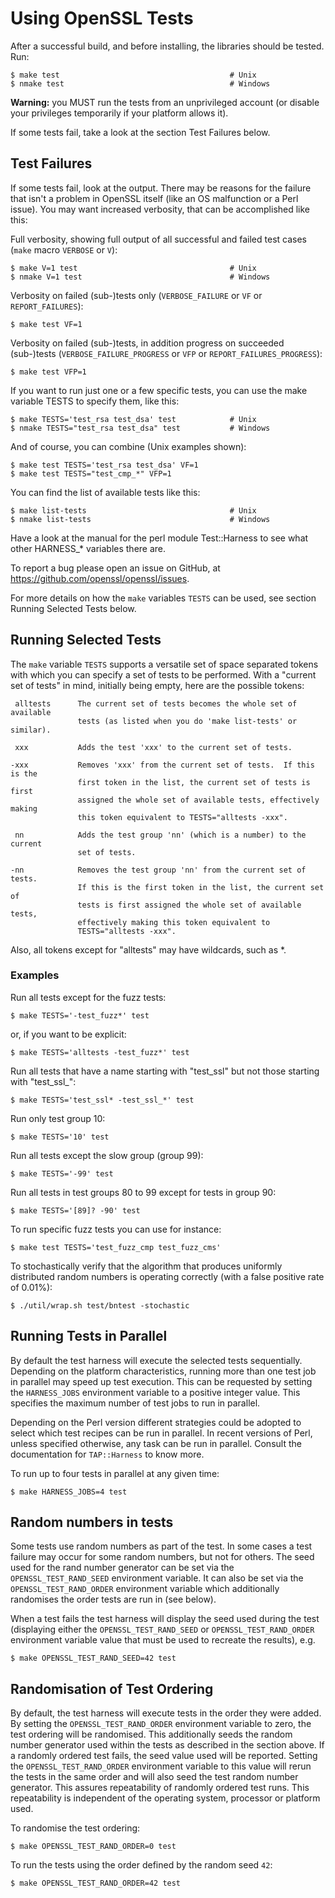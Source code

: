 Using OpenSSL Tests
===================

After a successful build, and before installing, the libraries should be tested.
Run:

    $ make test                                      # Unix
    $ nmake test                                     # Windows

**Warning:** you MUST run the tests from an unprivileged account
(or disable your privileges temporarily if your platform allows it).

If some tests fail, take a look at the section Test Failures below.

Test Failures
-------------

If some tests fail, look at the output.  There may be reasons for the failure
that isn't a problem in OpenSSL itself (like an OS malfunction or a Perl issue).
You may want increased verbosity, that can be accomplished like this:

Full verbosity, showing full output of all successful and failed test cases
(`make` macro `VERBOSE` or `V`):

    $ make V=1 test                                  # Unix
    $ nmake V=1 test                                 # Windows

Verbosity on failed (sub-)tests only
(`VERBOSE_FAILURE` or `VF` or `REPORT_FAILURES`):

    $ make test VF=1

Verbosity on failed (sub-)tests, in addition progress on succeeded (sub-)tests
(`VERBOSE_FAILURE_PROGRESS` or `VFP` or `REPORT_FAILURES_PROGRESS`):

    $ make test VFP=1

If you want to run just one or a few specific tests, you can use
the make variable TESTS to specify them, like this:

    $ make TESTS='test_rsa test_dsa' test            # Unix
    $ nmake TESTS="test_rsa test_dsa" test           # Windows

And of course, you can combine (Unix examples shown):

    $ make test TESTS='test_rsa test_dsa' VF=1
    $ make test TESTS="test_cmp_*" VFP=1

You can find the list of available tests like this:

    $ make list-tests                                # Unix
    $ nmake list-tests                               # Windows

Have a look at the manual for the perl module Test::Harness to
see what other HARNESS_* variables there are.

To report a bug please open an issue on GitHub, at
<https://github.com/openssl/openssl/issues>.

For more details on how the `make` variables `TESTS` can be used,
see section Running Selected Tests below.

Running Selected Tests
----------------------

The `make` variable `TESTS` supports a versatile set of space separated tokens
with which you can specify a set of tests to be performed.  With a "current
set of tests" in mind, initially being empty, here are the possible tokens:

     alltests      The current set of tests becomes the whole set of available
                   tests (as listed when you do 'make list-tests' or similar).

     xxx           Adds the test 'xxx' to the current set of tests.

    -xxx           Removes 'xxx' from the current set of tests.  If this is the
                   first token in the list, the current set of tests is first
                   assigned the whole set of available tests, effectively making
                   this token equivalent to TESTS="alltests -xxx".

     nn            Adds the test group 'nn' (which is a number) to the current
                   set of tests.

    -nn            Removes the test group 'nn' from the current set of tests.
                   If this is the first token in the list, the current set of
                   tests is first assigned the whole set of available tests,
                   effectively making this token equivalent to
                   TESTS="alltests -xxx".

Also, all tokens except for "alltests" may have wildcards, such as *.

### Examples

Run all tests except for the fuzz tests:

    $ make TESTS='-test_fuzz*' test

or, if you want to be explicit:

    $ make TESTS='alltests -test_fuzz*' test

Run all tests that have a name starting with "test_ssl" but not those
starting with "test_ssl_":

    $ make TESTS='test_ssl* -test_ssl_*' test

Run only test group 10:

    $ make TESTS='10' test

Run all tests except the slow group (group 99):

    $ make TESTS='-99' test

Run all tests in test groups 80 to 99 except for tests in group 90:

    $ make TESTS='[89]? -90' test

To run specific fuzz tests you can use for instance:

    $ make test TESTS='test_fuzz_cmp test_fuzz_cms'

To stochastically verify that the algorithm that produces uniformly distributed
random numbers is operating correctly (with a false positive rate of 0.01%):

    $ ./util/wrap.sh test/bntest -stochastic

Running Tests in Parallel
-------------------------

By default the test harness will execute the selected tests sequentially.
Depending on the platform characteristics, running more than one test job in
parallel may speed up test execution.
This can be requested by setting the `HARNESS_JOBS` environment variable to a
positive integer value. This specifies the maximum number of test jobs to run in
parallel.

Depending on the Perl version different strategies could be adopted to select
which test recipes can be run in parallel.  In recent versions of Perl, unless
specified otherwise, any task can be run in parallel. Consult the documentation
for `TAP::Harness` to know more.

To run up to four tests in parallel at any given time:

    $ make HARNESS_JOBS=4 test

Random numbers in tests
-----------------------

Some tests use random numbers as part of the test. In some cases a test failure
may occur for some random numbers, but not for others. The seed used for the
rand number generator can be set via the `OPENSSL_TEST_RAND_SEED` environment
variable. It can also be set via the `OPENSSL_TEST_RAND_ORDER` environment
variable which additionally randomises the order tests are run in (see below).

When a test fails the test harness will display the seed used during the test
(displaying either the `OPENSSL_TEST_RAND_SEED` or `OPENSSL_TEST_RAND_ORDER`
environment variable value that must be used to recreate the results), e.g.

    $ make OPENSSL_TEST_RAND_SEED=42 test

Randomisation of Test Ordering
------------------------------

By default, the test harness will execute tests in the order they were added.
By setting the `OPENSSL_TEST_RAND_ORDER` environment variable to zero, the
test ordering will be randomised. This additionally seeds the random number
generator used within the tests as described in the section above. If a randomly
ordered test fails, the seed value used will be reported.  Setting the
`OPENSSL_TEST_RAND_ORDER` environment variable to this value will rerun the
tests in the same order and will also seed the test random number generator.
This assures repeatability of randomly ordered test runs. This repeatability is
independent of the operating system, processor or platform used.

To randomise the test ordering:

    $ make OPENSSL_TEST_RAND_ORDER=0 test

To run the tests using the order defined by the random seed `42`:

    $ make OPENSSL_TEST_RAND_ORDER=42 test
